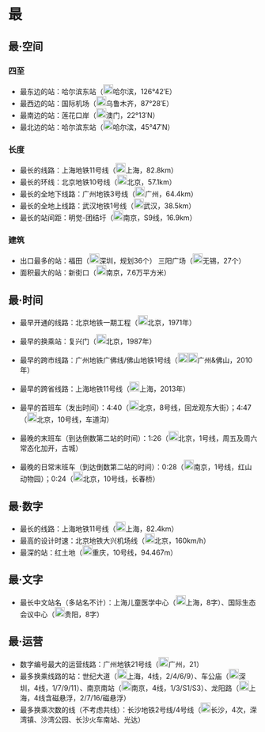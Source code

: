# 最

## 最·空间

### 四至
- 最东边的站：哈尔滨东站（<img src="https://raw.githubusercontent.com/Ivysauro/CNRT/master/images/city/hrb.gif" width="20" hegiht="20"/>哈尔滨，126°42′E）
- 最西边的站：国际机场（<img src="https://raw.githubusercontent.com/Ivysauro/CNRT/master/images/city/wlmq.gif" width="20" hegiht="20"/>乌鲁木齐，87°28′E）
- 最南边的站：莲花口岸（<img src="https://raw.githubusercontent.com/Ivysauro/CNRT/master/images/city/mo.gif" width="20" hegiht="20"/>澳门，22°13′N）
- 最北边的站：哈尔滨东站（<img src="https://raw.githubusercontent.com/Ivysauro/CNRT/master/images/city/hrb.gif" width="20" hegiht="20"/>哈尔滨，45°47′N）

### 长度
- 最长的线路：上海地铁11号线（<img src="https://raw.githubusercontent.com/Ivysauro/CNRT/master/images/city/sh.gif" width="20" hegiht="20"/>上海，82.8km）
- 最长的环线：北京地铁10号线（<img src="https://raw.githubusercontent.com/Ivysauro/CNRT/master/images/city/bj.gif" width="20" hegiht="20"/>北京，57.1km）
- 最长的全地下线路：广州地铁3号线（<img src="https://raw.githubusercontent.com/Ivysauro/CNRT/master/images/city/gz.gif" width="20" hegiht="20"/>广州，64.4km）
- 最长的全地上线路：武汉地铁1号线（<img src="https://raw.githubusercontent.com/Ivysauro/CNRT/master/images/city/wh.gif" width="20" hegiht="20"/>武汉，38.5km）
- 最长的站间距：明觉-团结圩（<img src="https://raw.githubusercontent.com/Ivysauro/CNRT/master/images/city/nj.gif" width="20" hegiht="20"/>南京，S9线，16.9km）

### 建筑
- 出口最多的站：福田（<img src="https://raw.githubusercontent.com/Ivysauro/CNRT/master/images/city/sz.gif" width="20" hegiht="20"/>深圳，规划36个） 三阳广场（<img src="https://raw.githubusercontent.com/Ivysauro/CNRT/master/images/city/wx.gif" width="20" hegiht="20"/>无锡，27个）
- 面积最大的站：新街口（<img src="https://raw.githubusercontent.com/Ivysauro/CNRT/master/images/city/nj.gif" width="20" hegiht="20"/>南京，7.6万平方米）

## 最·时间
- 最早开通的线路：北京地铁一期工程（<img src="https://raw.githubusercontent.com/Ivysauro/CNRT/master/images/city/bj.gif" width="20" hegiht="20"/>北京，1971年）
- 最早的换乘站：复兴门（<img src="https://raw.githubusercontent.com/Ivysauro/CNRT/master/images/city/bj.gif" width="20" hegiht="20"/>北京，1987年）

- 最早的跨市线路：广州地铁广佛线/佛山地铁1号线（<img src="https://raw.githubusercontent.com/Ivysauro/CNRT/master/images/city/gz.gif" width="20" hegiht="20"/><img src="https://raw.githubusercontent.com/Ivysauro/CNRT/master/images/city/fs.gif" width="20" hegiht="20"/>广州&佛山，2010年）
- 最早的跨省线路：上海地铁11号线（<img src="https://raw.githubusercontent.com/Ivysauro/CNRT/master/images/city/sh.gif" width="20" hegiht="20"/>上海，2013年）

- 最早的首班车（发出时间）：4:40（<img src="https://raw.githubusercontent.com/Ivysauro/CNRT/master/images/city/bj.gif" width="20" hegiht="20"/>北京，8号线，回龙观东大街）；4:47（<img src="https://raw.githubusercontent.com/Ivysauro/CNRT/master/images/city/bj.gif" width="20" hegiht="20"/>北京，10号线，车道沟）
- 最晚的末班车（到达倒数第二站的时间）：1:26（<img src="https://raw.githubusercontent.com/Ivysauro/CNRT/master/images/city/bj.gif" width="20" hegiht="20"/>北京，1号线，周五及周六常态化加开，古城）
- 最晚的日常末班车（到达倒数第二站的时间）：0:28（<img src="https://raw.githubusercontent.com/Ivysauro/CNRT/master/images/city/nj.gif" width="20" hegiht="20"/>南京，1号线，红山动物园）；0:24（<img src="https://raw.githubusercontent.com/Ivysauro/CNRT/master/images/city/bj.gif" width="20" hegiht="20"/>北京，10号线，长春桥）

## 最·数字
- 最长的线路：上海地铁11号线（<img src="https://raw.githubusercontent.com/Ivysauro/CNRT/master/images/city/sh.gif" width="20" hegiht="20"/>上海，82.4km）
- 最高的设计时速：北京地铁大兴机场线（<img src="https://raw.githubusercontent.com/Ivysauro/CNRT/master/images/city/bj.gif" width="20" hegiht="20"/>北京，160km/h）
- 最深的站：红土地（<img src="https://raw.githubusercontent.com/Ivysauro/CNRT/master/images/city/cq.gif" width="20" hegiht="20"/>重庆，10号线，94.467m）

## 最·文字
- 最长中文站名（多站名不计）：上海儿童医学中心（<img src="https://raw.githubusercontent.com/Ivysauro/CNRT/master/images/city/sh.gif" width="20" hegiht="20"/>上海，8字）、国际生态会议中心（<img src="https://raw.githubusercontent.com/Ivysauro/CNRT/master/images/city/gy.gif" width="20" hegiht="20"/>贵阳，8字）

## 最·运营
- 数字编号最大的运营线路：广州地铁21号线（<img src="https://raw.githubusercontent.com/Ivysauro/CNRT/master/images/city/fs.gif" width="20" hegiht="20"/>广州，21）
- 最多换乘线路的站：世纪大道（<img src="https://raw.githubusercontent.com/Ivysauro/CNRT/master/images/city/sh.gif" width="20" hegiht="20"/>上海，4线，2/4/6/9）、车公庙（<img src="https://raw.githubusercontent.com/Ivysauro/CNRT/master/images/city/sz.gif" width="20" hegiht="20"/>深圳，4线，1/7/9/11）、南京南站（<img src="https://raw.githubusercontent.com/Ivysauro/CNRT/master/images/city/nj.gif" width="20" hegiht="20"/>南京，4线，1/3/S1/S3）、龙阳路（<img src="https://raw.githubusercontent.com/Ivysauro/CNRT/master/images/city/sh.gif" width="20" hegiht="20"/>上海，4线含磁悬浮，2/7/16/磁悬浮）
- 最多换乘次数的线（不考虑共线）：长沙地铁2号线/4号线（<img src="https://raw.githubusercontent.com/Ivysauro/CNRT/master/images/city/cs.gif" width="20" hegiht="20"/>长沙，4次，溁湾镇、沙湾公园、长沙火车南站、光达）
